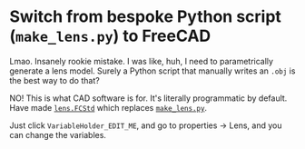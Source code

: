 # Switch from bespoke Python script (`make_lens.py`) to FreeCAD

Lmao. Insanely rookie mistake. I was like, huh, I need to parametrically generate a lens model. Surely a Python script that manually writes an `.obj` is the best way to do that?

NO! This is what CAD software is for. It's literally programmatic by default. Have made [`lens.FCStd`](/lens.FCStd) which replaces [`make_lens.py`](/make_lens.py).

Just click `VariableHolder_EDIT_ME`, and go to properties -> Lens, and you can change the variables.